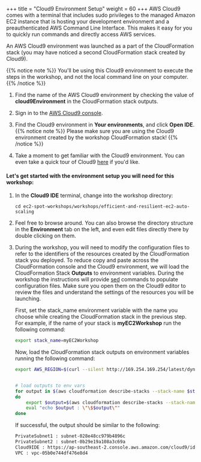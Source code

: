+++
title = "Cloud9 Environment Setup"
weight = 60
+++
AWS Cloud9 comes with a terminal that includes sudo privileges to the managed Amazon EC2 instance that is hosting your development environment and a preauthenticated AWS Command Line Interface. This makes it easy for you to quickly run commands and directly access AWS services.

An AWS Cloud9 environment was launched as a part of the CloudFormation stack (you may have noticed a second CloudFormation stack created by Cloud9).

{{% notice note %}}
You'll be using this Cloud9 environment to execute the steps in the workshop, and not the local command line on your computer.
{{% /notice %}}

1. Find the name of the AWS Cloud9 environment by checking the value of **cloud9Environment** in the CloudFormation stack outputs.

2. Sign in to the [AWS Cloud9 console](https://console.aws.amazon.com/cloud9/home).

3. Find the Cloud9 environment in **Your environments**, and click **Open IDE**.
{{% notice note %}}
Please make sure you are using the Cloud9 environment created by the workshop CloudFormation stack!
{{% /notice %}}

1. Take a moment to get familiar with the Cloud9 environment. You can even take a quick tour of Cloud9 [here](https://docs.aws.amazon.com/cloud9/latest/user-guide/tutorial.html#tutorial-tour-ide) if you'd like.

#### Let's get started with the environment setup you will need for this workshop:

1. In the **Cloud9 IDE** terminal, change into the workshop directory:

	```
	cd ec2-spot-workshops/workshops/efficient-and-resilient-ec2-auto-scaling
	```    

1. Feel free to browse around. You can also browse the directory structure in the **Environment** tab on the left, and even edit files directly there by double clicking on them.

1. During the workshop, you will need to modify the configuration files to refer to the identifiers of the resources created by the CloudFormation stack you deployed. To reduce copy and paste across the CloudFormation console and the Cloud9 environment, we will load the CloudFormation Stack **Outputs** to environment variables. During the workshop the instructions will provide [sed](https://linux.die.net/man/1/sed) commands to populate configuration files. Make sure you open them on the Cloud9 editor to review the files and understand the settings of the resources you will be launching.
	
	First, set the stack_name environment variable with the name you choose while creating the CloudFormation stack in the previous step. For example, if the name of your stack is **myEC2Workshop** run the following command:
	```bash
	export stack_name=myEC2Workshop

	```    

	Now, load the CloudFormation stack outputs on environment variables running the following command:
	```bash
	export AWS_REGION=$(curl --silent http://169.254.169.254/latest/dynamic/instance-identity/document | jq -r .region)
	

	# load outputs to env vars
	for output in $(aws cloudformation describe-stacks --stack-name $stack_name --query 'Stacks[].Outputs[].OutputKey' --output text)
	do
    	export $output=$(aws cloudformation describe-stacks --stack-name $stack_name --query 'Stacks[].Outputs[?OutputKey==`'$output'`].OutputValue' --output text)
    	eval "echo $output : \"\$$output\""
	done

	```    

	If successful, the output should be similar to the following:

	```bash
	PrivateSubnet1 : subnet-028e48cc979b4896c
	PrivateSubnet2 : subnet-0b29e19a108a3c69a
	Cloud9IDE : https://ap-southeast-2.console.aws.amazon.com/cloud9/ide/bcfdc605a9c64d5b8502cb547972af08?region=ap-southeast-2
	VPC : vpc-05b0e744df476e8d4
	```      